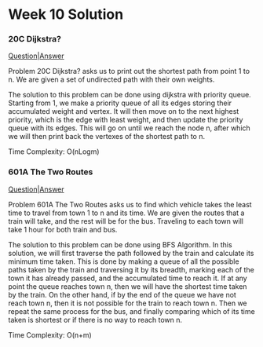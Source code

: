 # Week 10 Solution

### 20C Dijkstra?

[Question](http://codeforces.com/problemset/problem/20/C)|[Answer](http://codeforces.com/contest/20/submission/45712351)

Problem 20C Dijkstra? asks us to print out the shortest path from point 1 to n. We are given a set of undirected path with their own 
weights. 

The solution to this problem can be done using dijkstra with priority queue. Starting from 1, we make a priority queue of all its edges 
storing their accumulated weight and vertex. It will then move on to the next highest priority, which is the edge with least weight, and
then update the priority queue with its edges. This will go on until we reach the node n, after which we will then print back the vertexes
of the shortest path to n.

Time Complexity: O(nLogm)

### 601A The Two Routes

[Question](http://codeforces.com/problemset/problem/601/A)|[Answer](http://codeforces.com/contest/601/submission/45708855)

Problem 601A The Two Routes asks us to find which vehicle takes the least time to travel from town 1 to n and its time. We are given the routes that
a train will take, and the rest will be for the bus. Traveling to each town will take 1 hour for both train and bus.

The solution to this problem can be done using BFS Algorithm. In this solution, we will first traverse the path followed by the train and
calculate its minimum time taken. This is done by making a queue of all the possible paths taken by the train and traversing it by its breadth,
marking each of the town it has already passed, and the accumulated time to reach it. If at any point the queue reaches town n, then we will have the shortest time taken by
the train. On the other hand, if by the end of the queue we have not reach town n, then it is not possible for the train to reach town n.
Then we repeat the same process for the bus, and finally comparing which of its time taken is shortest or if there is no way to reach town
n.

Time Complexity: O(n+m)

